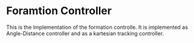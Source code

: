 # Foramtion Controller
This is the Implementation of the formation controlle. It is implemented as Angle-Distance controller and as a kartesian tracking controller.
